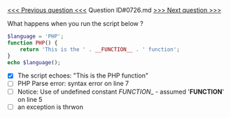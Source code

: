 [<<< Previous question <<<](0725.md)  Question ID#0726.md  [>>> Next question >>>](0727.md) 

What happens when you run the script below ?

```php
$language = 'PHP';
function PHP() {
    return 'This is the ' . __FUNCTION__ . ' function';
}
echo $language();
```

- [x] The script echoes: "This is the PHP function"
- [ ] PHP Parse error: syntax error on line 7
- [ ] Notice: Use of undefined constant _FUNCTION__ - assumed '__FUNCTION__' on line 5
- [ ] an exception is thrwon
